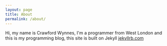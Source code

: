 ```yaml
---
layout: page
title: About
permalink: /about/
---
```


Hi, my name is Crawford Wynnes, I'm a programmer from West London and this is my programming blog, this site is built on Jekyll [jekyllrb.com](https://jekyllrb.com/)


[jekyll-organization]: https://github.com/jekyll
